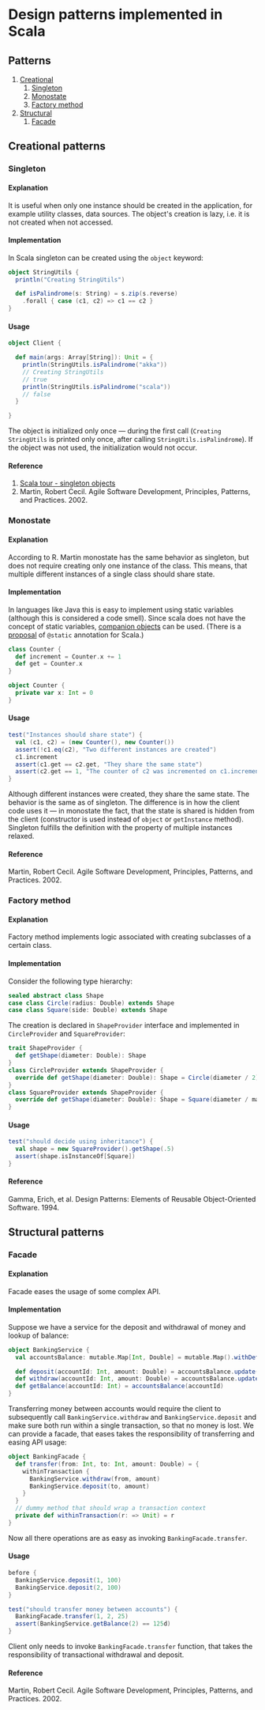 # Design patterns implemented in Scala

## Patterns
 1. [Creational](#cre)
     1. [Singleton](#sin)
     2. [Monostate](#monost)
     3. [Factory method](#factMet)
 2. [Structural](#struct)
     1. [Facade](#facade)
 
## Creational patterns<a name="cre"></a>

### Singleton<a name="sin"></a>

#### Explanation

It is useful when only one instance should be created in the application, for example utility classes, data sources.
The object's creation is lazy, i.e. it is not created when not accessed.

#### Implementation

In Scala singleton can be created using the `object` keyword:

```Scala
object StringUtils {
  println("Creating StringUtils")

  def isPalindrome(s: String) = s.zip(s.reverse)
    .forall { case (c1, c2) => c1 == c2 }
}
```

#### Usage

```Scala
object Client {

  def main(args: Array[String]): Unit = {
    println(StringUtils.isPalindrome("akka"))
    // Creating StringUtils
    // true
    println(StringUtils.isPalindrome("scala"))
    // false
  }

}
```

The object is initialized only once — during the first call (`Creating StringUtils` is printed only once, after calling `StringUtils.isPalindrome`).
If the object was not used, the initialization would not occur.

#### Reference

 1. [Scala tour - singleton objects](https://docs.scala-lang.org/tour/singleton-objects.html)
 2. Martin, Robert Cecil. Agile Software Development, Principles, Patterns, and Practices. 2002.

### Monostate<a name="monost"></a>

#### Explanation

According to R. Martin monostate has the same behavior as singleton, but does not require creating only one instance of the class.
This means, that multiple different instances of a single class should share state.

#### Implementation

In languages like Java this is easy to implement using static variables (although this is considered a code smell). 
Since scala does not have the concept of static variables, [companion objects](https://docs.scala-lang.org/tour/singleton-objects.html) can be used.
(There is a [proposal](https://docs.scala-lang.org/sips/static-members.html) of `@static` annotation for Scala.)

```Scala
class Counter {
  def increment = Counter.x += 1
  def get = Counter.x
}

object Counter {
  private var x: Int = 0
}
```

#### Usage

```Scala
test("Instances should share state") {
  val (c1, c2) = (new Counter(), new Counter())
  assert(!c1.eq(c2), "Two different instances are created")
  c1.increment
  assert(c1.get == c2.get, "They share the same state")
  assert(c2.get == 1, "The counter of c2 was incremented on c1.increment call")
}
```

Although different instances were created, they share the same state.
The behavior is the same as of singleton.
The difference is in how the client code uses it — in monostate the fact, that the state is shared is hidden from the client (constructor is used instead of `object` or `getInstance` method).
Singleton fulfills the definition with the property of multiple instances relaxed.

#### Reference

Martin, Robert Cecil. Agile Software Development, Principles, Patterns, and Practices. 2002.

### Factory method<a name="factMet"></a>

#### Explanation

Factory method implements logic associated with creating subclasses of a certain class.

#### Implementation

Consider the following type hierarchy:

```Scala
sealed abstract class Shape
case class Circle(radius: Double) extends Shape
case class Square(side: Double) extends Shape
```

The creation is declared in `ShapeProvider` interface and implemented in `CircleProvider` and `SquareProvider`:

```Scala
trait ShapeProvider {
  def getShape(diameter: Double): Shape
}
class CircleProvider extends ShapeProvider {
  override def getShape(diameter: Double): Shape = Circle(diameter / 2)
}
class SquareProvider extends ShapeProvider {
  override def getShape(diameter: Double): Shape = Square(diameter / math.sqrt(2))
}
```

#### Usage

```Scala
test("should decide using inheritance") {
  val shape = new SquareProvider().getShape(.5)
  assert(shape.isInstanceOf[Square])
}
```

#### Reference

Gamma, Erich, et al. Design Patterns: Elements of Reusable Object-Oriented Software. 1994.

## Structural patterns<a name="struct"></a>

### Facade<a name="facade"></a>

#### Explanation

Facade eases the usage of some complex API.

#### Implementation

Suppose we have a service for the deposit and withdrawal of money and lookup of balance:

```Scala
object BankingService {
  val accountsBalance: mutable.Map[Int, Double] = mutable.Map().withDefaultValue(0)

  def deposit(accountId: Int, amount: Double) = accountsBalance.update(accountId, accountsBalance.getOrElse(accountId, 0d) + amount)
  def withdraw(accountId: Int, amount: Double) = accountsBalance.update(accountId, accountsBalance.getOrElse(accountId, 0d) - amount)
  def getBalance(accountId: Int) = accountsBalance(accountId)
}
```

Transferring money between accounts would require the client to subsequently call `BankingService.withdraw` and `BankingService.deposit` and make sure both run within a single transaction, so that no money is lost.
We can provide a facade, that eases takes the responsibility of transferring and easing API usage:

```Scala
object BankingFacade {
  def transfer(from: Int, to: Int, amount: Double) = {
    withinTransaction {
      BankingService.withdraw(from, amount)
      BankingService.deposit(to, amount)
    }
  }
  // dummy method that should wrap a transaction context
  private def withinTransaction(r: => Unit) = r
}
```

Now all there operations are as easy as invoking `BankingFacade.transfer`.

#### Usage

```Scala
before {
  BankingService.deposit(1, 100)
  BankingService.deposit(2, 100)
}

test("should transfer money between accounts") {
  BankingFacade.transfer(1, 2, 25)
  assert(BankingService.getBalance(2) == 125d)
}
```

Client only needs to invoke `BankingFacade.transfer` function, that takes the responsibility of transactional withdrawal and deposit.

#### Reference

 Martin, Robert Cecil. Agile Software Development, Principles, Patterns, and Practices. 2002.
